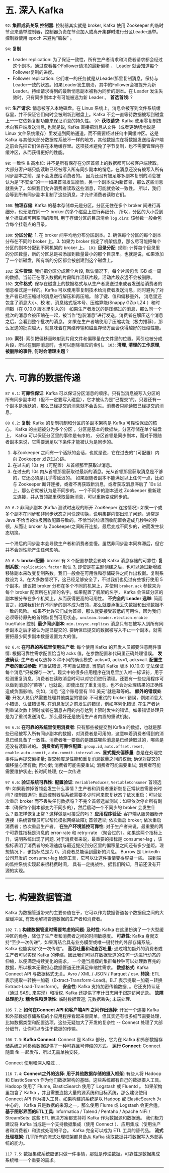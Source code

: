 
# 五. 深入 Kafka

`92`:
__集群成员关系__
__控制器__: 控制器其实就是 broker, Kafka 使用 Zookeeper 的临时节点来选举控制器，控制器负责在节点加入或离开集群时进行分区Leader选举。控制器使用 epoch 来避免“脑裂” 。

`94`: __复制__
- Leader replication: 为了保证一致性，所有生产者请求和消费者请求都会经过这个副本。通过查看每个Follower请求的最新偏移 ， Leader 就会知道每个Follower复制的进度。
- Follower replication: 它们唯一的任务就是从Leader那里复制消息，保持与Leader一致的状态。如果Leader发生崩渍，其中的Follower会被提升为新Leader。持续请求得到的最新悄息副本被称为同步的副本。在 Leader 发生失效时，只有同步副本才有可能被选为新 Leader 。
__首选首领__: ?

`97`: __生产请求__: 悄息被写入本地磁盘。在 Linux 系统上，消息会被写到文件系统缓存里，并不保证它们何时会被刷新到磁盘上。Kafka 不会一直等待数据被写到磁盘上一一它依赖复制功能来保证消息的持久性。
`97`: __获取请求__: Kafka 使用零复制技术向客户端发送消息, 也就是说, Kafka 直接把消息从文件（或者更确切地说是 Linux 文件系统缓存）里发送到网络通道，而不需要经过任何中间缓冲区。这是 Kafka 与其他大部分数据库系统不一样的地方，其他数据库在将数据发送给客户端之前会先把它们保存在本地缓存里。这项技术避免了字节复制，也不需要管理内存缓冲区，从而获得更好的性能。

`98`: 一致性 & 高水位: 并不是所有保存在分区首领上的数据都可以被客户端读取。大部分客户端只能读取已经被写入所有同步副本的悄息。在消息还没有被写入所有同步副本之前，是不会发送给消费者的。
因为还没有被足够多副本复制的消息被认为是“不安全”的一一如果首领发生崩愤，另一个副本成为新首领，那么这些消息就丢失了。如果我们允许消费者读取这些消息，可能就会破一致性。
所以，我们会等到所有同步副本复制了这些消息，才允许消费者读取它们。

`100`: __物理存储__: Kafka 的基本存储单元是分区。分区无住在多个 broker 间进行再细分，也无法在同一个 broker 的多个磁盘上进行再细分。 所以，分区的大小受到单个挂载点可用空间的限制.
用于存储分区的目录清单 `log.dirs`: 该参数一般会包含每个挂载点的目录。

`100`: __分区分配__: 1. 在 broker 间平均地分布分区副本。2. 确保每个分区的每个副本分布在不同的 broker 上。3. 如果为 broker 指定了机架信息，那么尽可能把每个分区的副本分配到不同机架的 broker 上。
`101`: __目录分配__: 规则: 计算每个目录里的分区数量，新的分区总是被添加到数量最小的那个目录里。也就是说，如果添加了一个新磁盘，所有新的分区都会被创建到这个磁盘上。

`102`: __文件管理__: 我们把分区分成若个片段, 默认情况下，每个片段包含 lGB 或一周的数据。当前正在写入数据的片段叫作活跃片段。活动片段永远不会被删除。
`102`: __文件格式__: 保存在磁盘上的数据格式与从生产者发送过来或者发送给消费者的悄息格式是一样的。Kafka 可以使用零复制技术给消费者发送消息，同时避免了对生产者已经压缩过的消息进行解压和再压缩。
除了键、值和偏移量外， 消息里还包含了消息大小、校 和、消息格式版本号、压缩算能(Snappy GZip LZ4 ）和时间戳（在 0.10.0 版本里引入的）
如果生产者发送的是压缩过的消息，那么同一个批次的消息会被压缩在一起，被当作“包装消息”进行发送。消费者在解压这个消息之后，会看到整个批次的消息。
如果在生产者端使用了压缩功能（极力推荐），那么发送的批次越大，就意味着在网络传输和磁盘存储方面会获得越好的压缩性能。

`103`: __索引__: 索引把偏移量映射到片段文件和偏移量在文件里的位置。索引也被分成片段，所以在删除消息时，也可以删除相应的索引。
`103`: __清理__, __清理的工作原理__, __被删除的事件__, __何时会清理主题__ ?

---

# 六. 可靠的数据传递

`87 6.1`: __可靠性保证__: Kafka 可以保证分区消息的顺序。只有当消息被写入分区的所有同步副本时（但不一定要写入磁盘），它才被认为是“已提交”的。只要还有一个副本是活跃的，那么已经提交的消息就不会丢失。消费者只能读取已经提交的消息。

`88 6.2`: __复制__: Kafka 的复制机制和分区的多副本架构是 Kafka 可靠性保证的核心。
Kafka 的主题被分为多个分区 ，分区是基本的数据块。分区存储在单个磁盘上， Kafka 可以保证分区里的事件是有序的，
分区首领是同步副本，而对于跟随者副本来说，它需要满足以下条件才能被认为是同步的。
1. 与Zookeeper 之间有一个活跃的会话，也就是说，它在过去的“（可配置）内向 Zookeeper 发送过心跳。
2. 在过去的 10s 内（可配置）从首领那里获取过消息。
3. 在过去的 10s 内从首领那里获取过最新的消息。光从首领那里获取消息是不够的，它还必须是儿乎零延迟的。
如果跟随者副本不能满足以上任何一点，比如与 Zookeeper 断开连接，或者不再获取新消息，或者获取消息滞后了 10s 以上，那么它就被认为是不同步的。一个不同步的副本通过 Zookeeper 重新建立连接，井从首领那里获取最新消息，可以重新变成同步的。

`89 6.2` 非同步副本 (Kafka 测试时出现的断开 ZooKeeper 连接情况): 如果一个或多个副本在同步和非同步状态之间快速切换，说明集群内部出现了问题，通常是 Java 不恰当的垃圾回收配置导致的。不恰当的垃圾回收配置会造成几秒钟的停顿，从而让 broker 与 Zookeeper之间断开连接，最后变成不同步的，进而发生状态切换。

一个滞后的同步副本会导致生产者和消费者变慢。虽然非同步副本同样滞后，但它并不会对性能产生任何影响。

`89 6.3`: __broker配置__: broker 有 3 个配置参数会影响 Kafka 消息存储的可靠性:
__复制系数__: `replication.factor` 默认 3, 即使是在主题创建之后，也可以通过新增或移除副本来改变复制系数。我们一般会在可用性和存储硬件之间作出权衡。复制系数设为 3。在大多数情况下，这已经足够安全了，不过我们也见过有些银行使用 5 个副本。建议把 broker 分布在多个不同的机架上，并使用 `broker.ack` 参数来为每个 broker 配置所在机架的名字。如果配置了机架的名字， Kafka 会保证分区的副本被分布在多个机架上，从而获得更高的可用性。
__不完全的 Leader 选举__: 简而言之，如果我们允许不同步的副本成为首领，那么就要承担丢失数据和出现数据不一致的风险。 如果不允许它们成为首领，那么就要接受较低的可用性，因为我们必须等待原先的首领恢复到可用状态。`unclean.leader.election.enable` true/false 控制.
__最少同步副本__: `min.insync.replicas` 消息只有在被写入到所有同步副本之后才被认为是已提交的. 要确保已提交的数据被写入不止一个副本，就需要把最少同步副本数量设置为大的值。


`92 6.4`: __在可靠的系统里使用生产者__: 每个使用 Kafka 的开发人员都要注意两件事情: 根据可靠性需求配置恰当的 acks 值。在参数配置和代码里正确处理错误。
__发送确认__: 生产者可以选择 3 种不同的确认模式: acks=0, acks=1, acks=all.
__配置生产者的重试参数__: 可重试错误, 不可重试错误. 当前的 Kafka 版本 (0.10.0) 无法保证每个消息“只被保存一次”。现实中的很多应用程序在消息里加入唯一标识符，用于检测重复消息，消费者在读取消息时可以对它们进行清理。还要有一些应用程序可以做到消息的“幕等”，也就说，即使出现了重复消息，也不会对处理结果的正确性造成负面影响。例如，消息 “这个账号里有 110 美元”就是幕等的。
__额外的错误处理__: 开发人员仍然需要处理其他类型的错误: 不可重试的 broker 错误，例如消息大小错误、认证错误等. 在消息发送之前发生的错误，例如序列化错误. 在生产者达到重试次数上限时或者在消息占用的内存达到上限时发生的错误。如果错误处理只是为了重试发送消息，那么最好还是使用生产者内置的重试机制。

`94 6.5`: __在可靠的系统里使用消费者__: 只有那些被提交到 Kafka 的数据，也就是那些已经被写入所有同步副本的数据，对消费者是可用的，这意味着消费者得到的消息已经具备了一致性。消费者唯一要做的是跟踪哪些消息是已经读取过的，哪些是还没有读取过的。
__消费者的可靠性配置__: `group.id`, `auto.offset.reset`, `enable.auto.commit`, `auto.commit.interval.ms`.
__显式提交偏移量__: 总是在处理完事件后再提交偏移量; 提交频度是性能和重复消息数量之间的权衡; 确保对提交的偏移量心里有数; 再均衡; 消费者可能需要重试; 消费者可能需要重试; 消费者可能需要维护状态; 长时间处理; 仅一次传递

`97 6.6`: __验证系统可靠性__: 
__配置验证__: `VeriablePoducer`, `VeriableConsumer` 首领选举: 如果我停掉首领会发生什么事情？生产者和消费者重新恢复正常状态需要长时间？控制器选举: 重启控制器后系统需要多少时间来恢复状态？依次重启：可以依次重启 broker 而不丢失任何数据吗？不完全首领选举测试：如果依次停止所有副本（确保每个副本都变为不同步的），然后启动一个不同步的 broker 会发生什么？要怎样恢复正常？这样做是可接受的吗？
__应用程序验证__: 客户端从服务器断开连接（系统管理员可以帮忙模拟网络故障); 首领选举; 依次重启 broker; 依次重启消费者；依次重启生产者。
__在生产环境监控可靠性__: 对于生产者来说，最重要的两个可靠性指标是消息的 error-rate 和 retry-rate （聚合过的）。如果这两个指标上升，说明系统出现了问题.
对于消费者来说，最重要的指标是 consumer-lag ，该指标表明了消费者的处理速度与最近提交到分区里的偏移量之间还有多少差距。理想情况下，该指标总是为 0，消费者总能读到最新的消息。
Burrow 是 Linkedln 公司开发的 consumer-lag 检测工具，它可以让这件事情变得容易一些。
端到端的监控系统实现起来很耗费时间， 具有一定挑战性。据我们所知，目前还没有开源的实现。

---

# 七. 构建数据管道

Kafka 为数据管道带来的主要价值在于，它可以作为数据管道各个数据段之间的大型缓冲区, 有效地解耦管道数据的生产者和消费者。

`102 7.1` __构建数据管道时需要考虑的问题__:
__及时性__: Kafka 在这里扮演了一个大型缓冲区的角色，降低了生产者和消费者之间的时间敏感度。
__可靠性__: Kafka 身就支持“至少一次传递”，如果再结合具有业务模型或唯一键特性的外部存储系统， Kafka 也能实现“仅一次传递”。
__高吞吐量和动态吞吐量__: 通过增加额外的消费者或生产者可以实现 Kafka 的伸缩，因此我们可以在数据管道的任何一边进行动态的伸缩，以便满足持续变化的需求。
一个适当规模的集群每秒钟可以处理数百兆的数据，所以根本无需担心数据管道无住满足伸缩性需求。
__数据格式__: Kafka Connect API 与数据格式无关。Avro / XML / JSON / Parquet / csv.
__转换__: ETL 表示提取一转换一加载（Extract-Transform-Load)。ELT 表示提取－加载－转换 Extract-Load-Transform)。
__安全性__: Kafka 支持加密传输数据, 。它还支持认证（通过 SASL 来实现）和授权. Kafka 还提供了审计日志用于跟踪访问记录。
__故障处理能力__: 
__糯合性和灵活性__: 临时数据管道; 元数据丢失; 未端处理.

`105 7.2`: __如何在Connect API 和客户端API 之间作出选择__: 开发一个连接 Kafka 和外部数据存储系统的小应用程序看起来很简单，但其实还有很多细节需要处理，比如数据类型和配置选项，这些无疑加大了开发的复杂性 -- Connect 处理了大部分细节，让你可以专注于数据的传输。

`106 7.3`: __Kafka Connect__: Connect 是 Kafka 部分，它为在 Kafka 和外部数据存储系统之间移动数据提供了一种可靠且可伸缩的方式。
__运行 Connect__: Connect 随着 fk 一起发布，所以无需单独安装。

Connect 使用和深入略过 ...

`116 7.4`: __Connect之外的选择__: 
__用于其他数据存储的摄入框架__: 有些人将 Hadoop 和 ElasticSearch 作为他们数据架构的基础，这些系统都有自己的数据摄入工具。Hadoop 使用了 Flume, ElasticSearch 使用了 Logstash 或 Fluentd 。
如果架构里包含了 Kafka ，并且需要连接大量的源系统和目标系统，那么建议使用 Connect API 作为摄入工具。如果构建的系统是以 Hadoop 或 ElasticSearch 为中心的， Kafka 只是数据的来源之一，那么使用 Flume 或 Logstash 会更合适。
__基于图形界面的ETL工具__: Informatica / Talend / Pentaho / Apache NiFi / StreamSets: 这些 ETL 解决方案都支持将 Kafka 作为数据源和数据池。
我们极力建议将 Kafka 当成是一个支持数据集成（使用 Connect ）、应用集成（使用生产者和消费者）和流式处理的平台。 Kafka 完全可以成为 ETL 工具的替代品。
__流式处理框架__: 几乎所有的流式处理框架都具备从 Kafka 读取数据并将数据写入外部系统的能力。

`117 7.5`: 数据集成系统应该只做一件事情，那就是传递数据。可靠性是数据集成系统唯一一个重要的需求。

---


